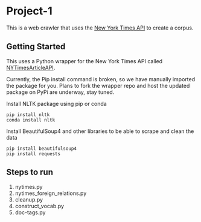 # Project-1
This is a web crawler that uses the [New York Times API](https://developer.nytimes.com/) to create a corpus.
## Getting Started
This uses a Python wrapper for the New York Times API called [NYTimesArticleAPI](https://github.com/MattDMo/NYTimesArticleAPI).

Currently, the Pip install command is broken, so we have manually imported the package for you. Plans to fork the wrapper repo and host the updated package on PyPi are underway, stay tuned. 

Install NLTK package using pip or conda
```
pip install nltk
conda install nltk
```
Install BeautifulSoup4 and other libraries to be able to scrape and clean the data
```
pip install beautifulsoup4
pip install requests
```
## Steps to run
1. nytimes.py
2. nytimes_foreign_relations.py
3. cleanup.py
4. construct_vocab.py
5. doc-tags.py
